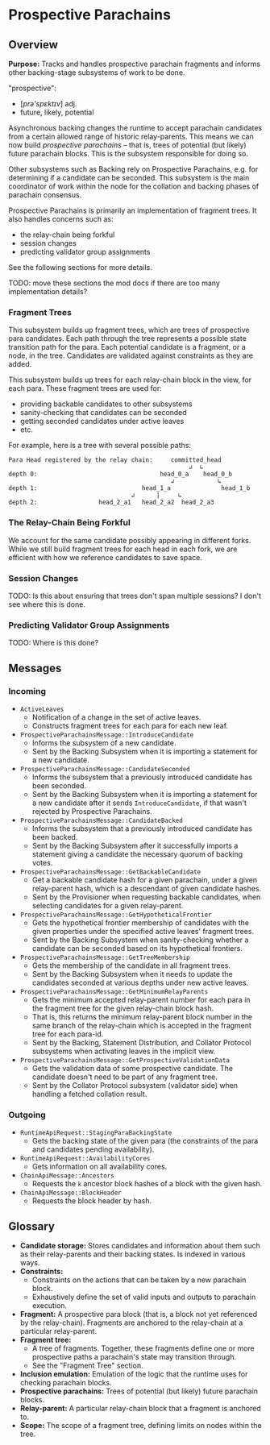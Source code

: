 # Prospective Parachains

## Overview

**Purpose:** Tracks and handles prospective parachain fragments and informs
other backing-stage subsystems of work to be done.

"prospective":
- [*prə'spɛktɪv*] adj.
- future, likely, potential

Asynchronous backing changes the runtime to accept parachain candidates from a
certain allowed range of historic relay-parents. This means we can now build
*prospective parachains* – that is, trees of potential (but likely) future
parachain blocks. This is the subsystem responsible for doing so.

Other subsystems such as Backing rely on Prospective Parachains, e.g. for
determining if a candidate can be seconded. This subsystem is the main
coordinator of work within the node for the collation and backing phases of
parachain consensus.

Prospective Parachains is primarily an implementation of fragment trees. It also
handles concerns such as:

- the relay-chain being forkful
- session changes
- predicting validator group assignments

See the following sections for more details.

TODO: move these sections the mod docs if there are too many implementation
details?

### Fragment Trees

This subsystem builds up fragment trees, which are trees of prospective para
candidates. Each path through the tree represents a possible state transition
path for the para. Each potential candidate is a fragment, or a node, in the
tree. Candidates are validated against constraints as they are added.

This subsystem builds up trees for each relay-chain block in the view, for each
para. These fragment trees are used for:

- providing backable candidates to other subsystems
- sanity-checking that candidates can be seconded
- getting seconded candidates under active leaves
- etc.

For example, here is a tree with several possible paths:

```
Para Head registered by the relay chain:     committed_head
                                                  ↲  ↳
depth 0:                                  head_0_a    head_0_b
                                             ↲            ↳
depth 1:                             head_1_a              head_1_b
                                  ↲      |     ↳
depth 2:                 head_2_a1   head_2_a2  head_2_a3
```

### The Relay-Chain Being Forkful

We account for the same candidate possibly appearing in different forks. While
we still build fragment trees for each head in each fork, we are efficient with
how we reference candidates to save space.

### Session Changes

TODO: Is this about ensuring that trees don't span multiple sessions? I don't
see where this is done.

### Predicting Validator Group Assignments

TODO: Where is this done?

## Messages

### Incoming

- `ActiveLeaves`
  - Notification of a change in the set of active leaves.
  - Constructs fragment trees for each para for each new leaf.
- `ProspectiveParachainsMessage::IntroduceCandidate`
  - Informs the subsystem of a new candidate.
  - Sent by the Backing Subsystem when it is importing a statement for a
    new candidate.
- `ProspectiveParachainsMessage::CandidateSeconded`
  - Informs the subsystem that a previously introduced candidate has
    been seconded.
  - Sent by the Backing Subsystem when it is importing a statement for a
    new candidate after it sends `IntroduceCandidate`, if that wasn't
    rejected by Prospective Parachains.
- `ProspectiveParachainsMessage::CandidateBacked`
  - Informs the subsystem that a previously introduced candidate has
    been backed.
  - Sent by the Backing Subsystem after it successfully imports a
    statement giving a candidate the necessary quorum of backing votes.
- `ProspectiveParachainsMessage::GetBackableCandidate`
  - Get a backable candidate hash for a given parachain, under a given
    relay-parent hash, which is a descendant of given candidate hashes.
  - Sent by the Provisioner when requesting backable candidates, when
    selecting candidates for a given relay-parent.
- `ProspectiveParachainsMessage::GetHypotheticalFrontier`
  - Gets the hypothetical frontier membership of candidates with the
    given properties under the specified active leaves' fragment trees.
  - Sent by the Backing Subsystem when sanity-checking whether a candidate can
    be seconded based on its hypothetical frontiers.
- `ProspectiveParachainsMessage::GetTreeMembership`
  - Gets the membership of the candidate in all fragment trees.
  - Sent by the Backing Subsystem when it needs to update the candidates
    seconded at various depths under new active leaves.
- `ProspectiveParachainsMessage::GetMinimumRelayParents`
  - Gets the minimum accepted relay-parent number for each para in the
    fragment tree for the given relay-chain block hash.
  - That is, this returns the minimum relay-parent block number in the
    same branch of the relay-chain which is accepted in the fragment
    tree for each para-id.
  - Sent by the Backing, Statement Distribution, and Collator Protocol
    subsystems when activating leaves in the implicit view.
- `ProspectiveParachainsMessage::GetProspectiveValidationData`
  - Gets the validation data of some prospective candidate. The
    candidate doesn't need to be part of any fragment tree.
  - Sent by the Collator Protocol subsystem (validator side) when
    handling a fetched collation result.

### Outgoing

- `RuntimeApiRequest::StagingParaBackingState`
  - Gets the backing state of the given para (the constraints of the para and
    candidates pending availability).
- `RuntimeApiRequest::AvailabilityCores`
  - Gets information on all availability cores.
- `ChainApiMessage::Ancestors`
  - Requests the `k` ancestor block hashes of a block with the given
    hash.
- `ChainApiMessage::BlockHeader`
  - Requests the block header by hash.

## Glossary

- **Candidate storage:** Stores candidates and information about them
  such as their relay-parents and their backing states. Is indexed in
  various ways.
- **Constraints:**
  - Constraints on the actions that can be taken by a new parachain
    block.
  - Exhaustively define the set of valid inputs and outputs to parachain
    execution.
- **Fragment:** A prospective para block (that is, a block not yet referenced by
  the relay-chain). Fragments are anchored to the relay-chain at a particular
  relay-parent.
- **Fragment tree:**
  - A tree of fragments. Together, these fragments define one or more
    prospective paths a parachain's state may transition through.
  - See the "Fragment Tree" section.
- **Inclusion emulation:** Emulation of the logic that the runtime uses
  for checking parachain blocks.
- **Prospective parachains:** Trees of potential (but likely) future
  parachain blocks.
- **Relay-parent:** A particular relay-chain block that a fragment is
  anchored to.
- **Scope:** The scope of a fragment tree, defining limits on nodes
  within the tree.
